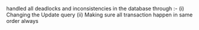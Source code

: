 handled all deadlocks and inconsistencies in the database through :- 
(i) Changing the Update query 
(ii) Making sure all transaction happen in same order always

